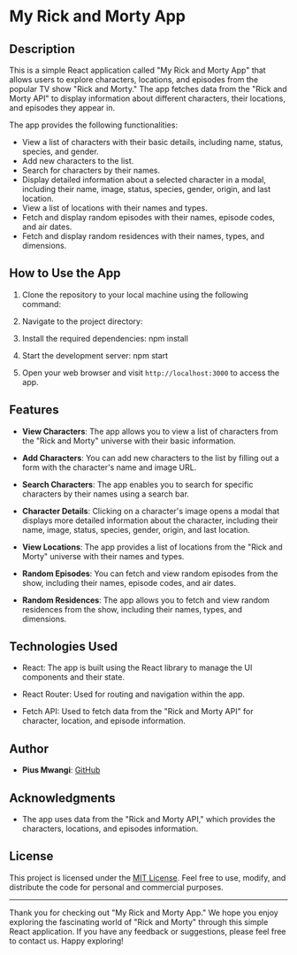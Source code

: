 # My Rick and Morty App

## Description
This is a simple React application called "My Rick and Morty App" that allows users to explore characters, locations, and episodes from the popular TV show "Rick and Morty." The app fetches data from the "Rick and Morty API" to display information about different characters, their locations, and episodes they appear in.

The app provides the following functionalities:
- View a list of characters with their basic details, including name, status, species, and gender.
- Add new characters to the list.
- Search for characters by their names.
- Display detailed information about a selected character in a modal, including their name, image, status, species, gender, origin, and last location.
- View a list of locations with their names and types.
- Fetch and display random episodes with their names, episode codes, and air dates.
- Fetch and display random residences with their names, types, and dimensions.

## How to Use the App

1. Clone the repository to your local machine using the following command:

2. Navigate to the project directory:

3. Install the required dependencies:
npm install



4. Start the development server:
npm start


5. Open your web browser and visit `http://localhost:3000` to access the app.

## Features
- **View Characters**: The app allows you to view a list of characters from the "Rick and Morty" universe with their basic information.

- **Add Characters**: You can add new characters to the list by filling out a form with the character's name and image URL.

- **Search Characters**: The app enables you to search for specific characters by their names using a search bar.

- **Character Details**: Clicking on a character's image opens a modal that displays more detailed information about the character, including their name, image, status, species, gender, origin, and last location.

- **View Locations**: The app provides a list of locations from the "Rick and Morty" universe with their names and types.

- **Random Episodes**: You can fetch and view random episodes from the show, including their names, episode codes, and air dates.

- **Random Residences**: The app allows you to fetch and view random residences from the show, including their names, types, and dimensions.

## Technologies Used
- React: The app is built using the React library to manage the UI components and their state.

- React Router: Used for routing and navigation within the app.

- Fetch API: Used to fetch data from the "Rick and Morty API" for character, location, and episode information.

## Author
- **Pius Mwangi**: [GitHub](https://github.com/pius-mwangi)

## Acknowledgments
- The app uses data from the "Rick and Morty API," which provides the characters, locations, and episodes information.

## License
This project is licensed under the [MIT License](LICENSE). Feel free to use, modify, and distribute the code for personal and commercial purposes.

---

Thank you for checking out "My Rick and Morty App." We hope you enjoy exploring the fascinating world of "Rick and Morty" through this simple React application. If you have any feedback or suggestions, please feel free to contact us. Happy exploring!

